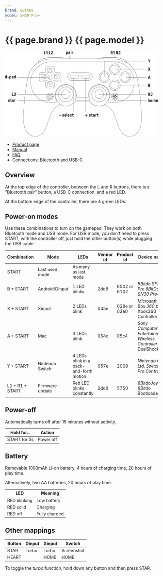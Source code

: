 ```yaml
---
brand: 8BitDo
model: SN30 Pro+
---
```


# {{ page.brand }} {{ page.model }}

<img class="drawing" src="8BitDo_SN30_Pro_Plus.svg" alt="Drawing of the {{ page.brand }} {{ page.model }} gamepad, showing all buttons.">

* [Product page](https://www.8bitdo.com/sn30-pro-plus/)
* [Manual](https://download.8bitdo.com/Manual/Controller/SN30-Pro+/SN30_Pro+_Manual.pdf)
* [FAQ](https://support.8bitdo.com/faq/sn30-pro-plus.html)
* Connections: Bluetooth and USB-C

## Overview

At the top edge of the controller, between the L and R buttons, there is a "Bluetooth pair" button, a USB-C connection, and a red LED.

At the bottom edge of the controller, there are 4 green LEDs.

## Power-on modes

Use these combinations to turn on the gamepad. They work on both Bluetooth mode and USB mode. For USB mode, you don't need to press START, with the controller off, just hold the other button(s) while plugging the USB cable.

Combination     | Mode            | LEDs                         | Vendor id | Product id | Device name                                                   |
--------------- | --------------- | --------------------------------------- | ---- | ---- | ------------------------------------------------------------- |
START           | Last used mode  | As many as last mode                    |      |      |                                                               |
B + START       | Android/Dinput  | 1 LED blinks                            | 2dc8 | 6002 or 6102 | *8Bitdo SF30 Pro   8BitDo SN30 Pro+*                  |
X + START       | Xinput          | 2 LEDs blink                            | 045e | 028e or 02e0 | *Microsoft X-Box 360 pad* Xbox360 Controller          |
A + START       | Mac             | 3 LEDs blink                            | 054c | 05c4 | *Sony Computer Entertainment Wireless Controller* DualShock 4 |
Y + START       | Nintendo Switch | 4 LEDs blink in a back-and-forth motion | 057e | 2009 | *Nintendo Co., Ltd. Switch Pro Controller*                    |
L1 + R1 + START | Firmware update | Red LED blinks constantly               | 2dc8 | 5750 | *8BitdoJoy 8Bitdo* Bootloader                                 |

## Power-off

Automatically turns off after 15 minutes without activity.

Hold for...  | Action
------------ | ------
START for 3s | Power off

## Battery

Removable 1000mAh Li-on battery, 4 hours of charging time, 20 hours of play time.

Alternatively, two AA batteries, 20 hours of play time.

LED          | Meaning
------------ | -------
RED blinking | Low battery
RED solid    | Charging
RED off      | Fully charged

## Other mappings

Button | Dinput | Xinput | Switch
------ | ------ | ------ | ------
STAR   | Turbo  | Turbo  | Screenshot
HEART  |        | HOME   | HOME

To toggle the *turbo* function, hold down any button and then press STAR.
